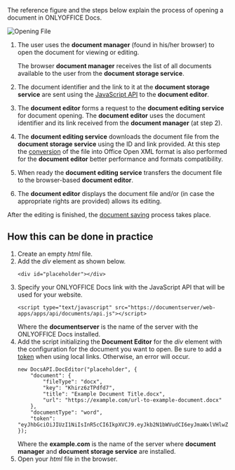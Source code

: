 The reference figure and the steps below explain the process of opening a document in ONLYOFFICE Docs.

![Opening File](/editor/opening.svg)

1. The user uses the **document manager** (found in his/her browser) to open the document for viewing or editing.

   The browser **document manager** receives the list of all documents available to the user from the **document storage service**.
2. The document identifier and the link to it at the **document storage service** are sent using the [JavaScript API](/editors/basic) to the **document editor**.
3. The **document editor** forms a request to the **document editing service** for document opening. The **document editor** uses the document identifier and its link received from the **document manager** (at step 2).
4. The **document editing service** downloads the document file from the **document storage service** using the ID and link provided. At this step the [conversion](/editors/conversion) of the file into Office Open XML format is also performed for the **document editor** better performance and formats compatibility.
5. When ready the **document editing service** transfers the document file to the browser-based **document editor**.
6. The **document editor** displays the document file and/or (in case the appropriate rights are provided) allows its editing.

After the editing is finished, the [document saving](/editors/save) process takes place.

## How this can be done in practice

1. Create an empty *html* file.
2. Add the *div* element as shown below.
   ```
   <div id="placeholder"></div>
   ```
3. Specify your ONLYOFFICE Docs link with the JavaScript API that will be used for your website.
   ```
   <script type="text/javascript" src="https://documentserver/web-apps/apps/api/documents/api.js"></script>
   ```
   Where the **documentserver** is the name of the server with the ONLYOFFICE Docs installed.
4. Add the script initializing the **Document Editor** for the *div* element with the configuration for the document you want to open. Be sure to add a [token](/editors/security) when using local links. Otherwise, an error will occur.
   ```
   new DocsAPI.DocEditor("placeholder", {
       "document": {
           "fileType": "docx",
           "key": "Khirz6zTPdfd7",
           "title": "Example Document Title.docx",
           "url": "https://example.com/url-to-example-document.docx"
       },
       "documentType": "word",
       "token": "eyJhbGciOiJIUzI1NiIsInR5cCI6IkpXVCJ9.eyJkb2N1bWVudCI6eyJmaWxlVHlwZSI6ImRvY3giLCJrZXkiOiJLaGlyejZ6VFBkZmQ3IiwidGl0bGUiOiJFeGFtcGxlIERvY3VtZW50IFRpdGxlLmRvY3giLCJ1cmwiOiJodHRwczovL2V4YW1wbGUuY29tL3VybC10by1leGFtcGxlLWRvY3VtZW50LmRvY3gifSwiZG9jdW1lbnRUeXBlIjoid29yZCJ9.7IpEJxdOvBQ0kJ8l6ZegIV4tX5vsPbZZCDDVmcFROXc"
   });
   ```
   Where the **example.com** is the name of the server where **document manager** and **document storage service** are installed.
5. Open your *html* file in the browser.
